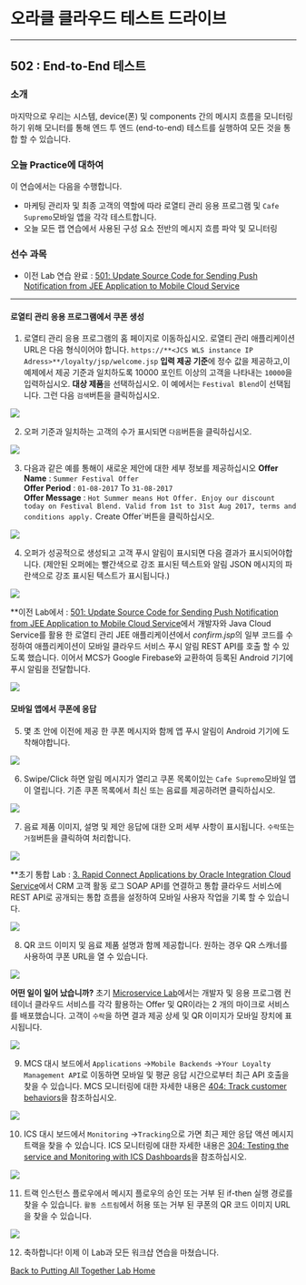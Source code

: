 # 오라클 클라우드 테스트 드라이브 #
-----
## 502 : End-to-End 테스트 ##


### 소개 ###
마지막으로 우리는 시스템, device(폰) 및 components 간의 메시지 흐름을 모니터링하기 위해 모니터를 통해 엔드 투 엔드 (end-to-end) 테스트를 실행하여 모든 것을 통합 할 수 있습니다. 

### 오늘 Practice에 대하여 ###
이 연습에서는 다음을 수행합니다. 
- 마케팅 관리자 및 최종 고객의 역할에 따라 로열티 관리 응용 프로그램 및 `Cafe Supremo`모바일 앱을 각각 테스트합니다. 
- 오늘 모든 랩 연습에서 사용된 구성 요소 전반의 메시지 흐름 파악 및 모니터링 

### 선수 과목 ###

+ 이전 Lab 연습 완료 : [501: Update Source Code for Sending Push Notification from JEE Application to Mobile Cloud Service](501-PuttingAllTogetherLab.md) 

----


#### 로열티 관리 응용 프로그램에서 쿠폰 생성 

1. 로열티 관리 응용 프로그램의 홈 페이지로 이동하십시오. 로열티 관리 애플리케이션 URL은 다음 형식이어야 합니다. 
`https://**<JCS WLS instance IP Adress>**/loyalty/jsp/welcome.jsp`
**입력 제공 기준**에 정수 값을 제공하고,이 예제에서 제공 기준과 일치하도록 10000 포인트 이상의 고객을 나타내는 `10000`을 입력하십시오. **대상 제품**을 선택하십시오. 이 예에서는 `Festival Blend`이 선택됩니다. 그런 다음 `검색`버튼을 클릭하십시오. 

![](images/502/01.offer.search.png)


2. 오퍼 기준과 일치하는 고객의 수가 표시되면 `다음`버튼을 클릭하십시오. 

![](images/502/02.offer.target.png)


3. 다음과 같은 예를 통해이 새로운 제안에 대한 세부 정보를 제공하십시오 
**Offer Name** : `Summer Festival Offer`  
**Offer Period** : `01-08-2017` To `31-08-2017`  
**Offer Message** : `Hot Summer means Hot Offer. Enjoy our discount today on Festival Blend. Valid from 1st to 31st Aug 2017, terms and conditions apply.`
Create Offer`버튼을 클릭하십시오. 

![](images/502/03.offer.create.png)


4. 오퍼가 성공적으로 생성되고 고객 푸시 알림이 표시되면 다음 결과가 표시되어야합니다. (제안된 오퍼에는 빨간색으로 강조 표시된 텍스트와 알림 JSON 메시지의 파란색으로 강조 표시된 텍스트가 표시됩니다.)

![](images/502/04.offer.sent.png)


**이전 Lab에서 : [501: Update Source Code for Sending Push Notification from JEE Application to Mobile Cloud Service](501-PuttingAllTogetherLab.md)에서 개발자와 Java Cloud Service를 활용 한 로열티 관리 JEE 애플리케이션에서 *confirm.jsp*의 일부 코드를 수정하여 애플리케이션이 모바일 클라우드 서비스 푸시 알림 REST API를 호출 할 수 있도록 했습니다. 이어서 MCS가 Google Firebase와 교환하여 등록된 Android 기기에 푸시 알림을 전달합니다. 

![](images/502/jcs2mcs.png)


#### 모바일 앱에서 쿠폰에 응답 

5. 몇 초 안에 이전에 제공 한 쿠폰 메시지와 함께 앱 푸시 알림이 Android 기기에 도착해야합니다. 

![](images/502/05.offer.receive.png)


6. Swipe/Click 하면 알림 메시지가 열리고 쿠폰 목록이있는 `Cafe Supremo`모바일 앱이 열립니다. 기존 쿠폰 목록에서 최신 또는 음료를 제공하려면 클릭하십시오. 

![](images/502/06.offer.open.png)


7. 음료 제품 이미지, 설명 및 제안 응답에 대한 오퍼 세부 사항이 표시됩니다. `수락`또는 `거절`버튼을 클릭하여 처리합니다. 

![](images/502/07.offer.accept.png)


**초기 통합 Lab : [3. Rapid Connect Applications by Oracle Integration Cloud Service](../Integrations/README.md)에서 CRM 고객 활동 로그 SOAP API를 연결하고 통합 클라우드 서비스에 REST API로 공개되는 통합 흐름을 설정하여 모바일 사용자 작업을 기록 할 수 있습니다. 

![](images/502/mcs2ics.png)


8. QR 코드 이미지 및 음료 제품 설명과 함께 제공합니다. 원하는 경우 QR 스캐너를 사용하여 쿠폰 URL을 열 수 있습니다. 

![](images/502/08.offer.qr.png)


**어떤 일이 일어 났습니까?** 초기 [Microservice Lab](../Microservices/README.md)에서는 개발자 및 응용 프로그램 컨테이너 클라우드 서비스를 각각 활용하는 Offer 및 QR이라는 2 개의 마이크로 서비스를 배포했습니다. 고객이 `수락`을 하면 결과 제공 상세 및 QR 이미지가 모바일 장치에 표시됩니다. 

![](images/502/mcs2acc.png)


9. MCS 대시 보드에서 `Applications` ->`Mobile Backends` ->`Your Loyalty Management API`로 이동하면 모바일 및 평균 응답 시간으로부터 최근 API 호출을 찾을 수 있습니다. MCS 모니터링에 대한 자세한 내용은 [404: Track customer behaviors](../Mobile%20Service%20and%20App/404-MobileLab.md)을 참조하십시오. 

![](images/502/09.offer.mcs.png)


10. ICS 대시 보드에서 `Monitoring` ->`Tracking`으로 가면 최근 제안 응답 액션 메시지 트랙을 찾을 수 있습니다. ICS 모니터링에 대한 자세한 내용은 [304: Testing the service and Monitoring with ICS Dashboards](../Integrations/304-IntegrationsLab.md)을 참조하십시오. 

![](images/502/10.offer.ics.png)


11. 트랙 인스턴스 플로우에서 메시지 플로우의 승인 또는 거부 된 if-then 실행 경로를 찾을 수 있습니다. `활동 스트림`에서 허용 또는 거부 된 쿠폰의 QR 코드 이미지 URL을 찾을 수 있습니다. 

![](images/502/11.offer.flow.png)


12. 축하합니다! 이제 이 Lab과 모든 워크샵 연습을 마쳤습니다. 

[Back to Putting All Together Lab Home](README.md) 


